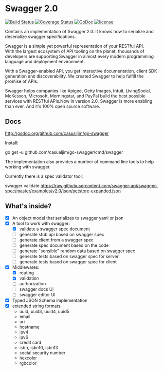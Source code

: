 # Swagger 2.0

[![Build Status](https://travis-ci.org/casualjim/go-swagger.svg?branch=feature/serve)](https://travis-ci.org/casualjim/go-swagger)
[![Coverage Status](https://coveralls.io/repos/casualjim/go-swagger/badge.png?branch=feature/serve)](https://coveralls.io/r/casualjim/go-swagger?branch=feature/serve)
[![GoDoc](https://godoc.org/github.com/casualjim/go-swagger?status.svg)](http://godoc.org/github.com/casualjim/go-swagger)
[![license](http://img.shields.io/badge/license-Apache%20v2-orange.svg)](https://raw.githubusercontent.com/swagger-api/swagger-spec/master/LICENSE)

Contains an implementation of Swagger 2.0.
It knows how to serialize and deserialize swagger specifications.

Swagger is a simple yet powerful representation of your RESTful API.  
With the largest ecosystem of API tooling on the planet, thousands of developers are supporting Swagger
in almost every modern programming language and deployment environment.   

With a Swagger-enabled API, you get interactive documentation, client SDK generation and discoverability.
We created Swagger to help fulfill the promise of APIs.   

Swagger helps companies like Apigee, Getty Images, Intuit, LivingSocial, McKesson, Microsoft, Morningstar, and PayPal 
build the best possible services with RESTful APIs.Now in version 2.0, Swagger is more enabling than ever. 
And it's 100% open source software.

## Docs

http://godoc.org/github.com/casualjim/go-swagger

Install:

  go get -u github.com/casualjim/go-swagger/cmd/swagger

The implementation also provides a number of command line tools to help working with swagger.

Currently there is a spec validator tool:

  swagger validate https://raw.githubusercontent.com/swagger-api/swagger-spec/master/examples/v2.0/json/petstore-expanded.json

## What's inside?

- [x] An object model that serializes to swagger yaml or json 
- [x] A tool to work with swagger:
  - [x] validate a swagger spec document
  - [ ] generate stub api based on swagger spec
  - [ ] generate client from a swagger spec
  - [ ] generate spec document based on the code
  - [ ] generate "sensible" random data based on swagger spec
  - [ ] generate tests based on swagger spec for server
  - [ ] generate tests based on swagger spec for client
- [x] Middlewares:
  - [x] routing
  - [x] validation 
  - [ ] authorization
  - [ ] swagger docs UI
  - [ ] swagger editor UI
- [x] Typed JSON Schema implementation
- [x] extended string formats
  - uuid, uuid3, uuid4, uuid5
  - email
  - uri
  - hostname
  - ipv4
  - ipv6
  - credit card
  - isbn, isbn10, isbn13
  - social security number
  - hexcolor
  - rgbcolor


